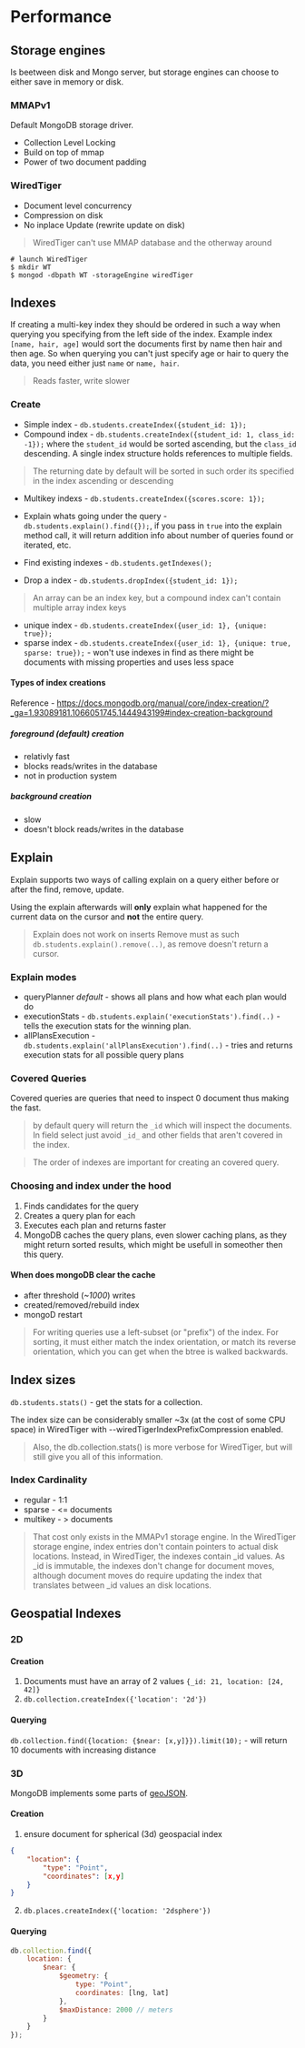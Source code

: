 # Performance

## Storage engines
Is beetween disk and Mongo server, but storage engines can choose to either save in memory or disk.

### MMAPv1 
Default MongoDB storage driver.
- Collection Level Locking
- Build on top of mmap
- Power of two document padding

### WiredTiger
- Document level concurrency
- Compression on disk
- No inplace Update (rewrite update on disk)

> WiredTiger can't use MMAP database and the otherway around

```
# launch WiredTiger
$ mkdir WT
$ mongod -dbpath WT -storageEngine wiredTiger
```

## Indexes
If creating a multi-key index they should be ordered in such a way when querying you specifying from the left side of the index. Example  index `[name, hair, age]` would sort the documents first by name then hair and then age. So when querying you can't just specify age or hair to query the data, you need either just `name` or `name, hair`.

> Reads faster, write slower

### Create
- Simple index - `db.students.createIndex({student_id: 1});`
- Compound index - `db.students.createIndex({student_id: 1, class_id: -1});` where the `student_id` would be sorted ascending, but the `class_id` descending. A single index structure holds references to multiple fields.

> The returning date by default will be sorted in such order its specified in the index ascending or descending

- Multikey indexs - `db.students.createIndex({scores.score: 1});`

- Explain whats going under the query - `db.students.explain().find({});`, if you pass in `true` into the explain method call, it will return addition info about number of queries found or iterated, etc.
- Find existing indexes - `db.students.getIndexes();`
- Drop a index - `db.students.dropIndex({student_id: 1});`

> An array can be an index key, but a compound index can't contain multiple array index keys

- unique index - `db.students.createIndex({user_id: 1}, {unique: true});`
- sparse index - `db.students.createIndex({user_id: 1}, {unique: true, sparse: true});` - won't use indexes in find as there might be documents with missing properties and uses less space

#### Types of index creations
Reference - https://docs.mongodb.org/manual/core/index-creation/?_ga=1.93089181.1066051745.1444943199#index-creation-background

##### foreground (*default*) creation
- relativly fast 
- blocks reads/writes in the database
- not in production system

##### background creation
- slow
- doesn't block reads/writes in the database

## Explain
Explain supports two ways of calling explain on a query either before or after the find, remove, update.

Using the explain afterwards will **only** explain what happened for the current data on the cursor and **not** the entire query.

> Explain does not work on inserts
> Remove must as such `db.students.explain().remove(..)`, as remove doesn't return a cursor.

### Explain modes
- queryPlanner *default* - shows all plans and how what each plan would do
- executionStats - `db.students.explain('executionStats').find(..)` - tells the execution stats for the winning plan.   
- allPlansExecution - `db.students.explain('allPlansExecution').find(..)` - tries and returns execution stats for all possible query plans

### Covered Queries
Covered queries are queries that need to inspect 0 document thus making the fast.

> by default query will return the `_id` which will inspect the documents. In field select just avoid `_id_` and other fields that aren't covered in the index.

> The order of indexes are important for creating an covered query.

### Choosing and index under the hood
1. Finds candidates for the query
2. Creates a query plan for each
3. Executes each plan and returns faster
4. MongoDB caches the query plans, even slower caching plans, as they might return sorted results, which might be usefull in someother then this query.

#### When does mongoDB clear the cache
- after threshold (*~1000*) writes
- created/removed/rebuild index
- mongoD restart 

> For writing queries use a left-subset (or "prefix") of the index. For sorting, it must either match the index orientation, or match its reverse orientation, which you can get when the btree is walked backwards.

## Index sizes
`db.students.stats()` - get the stats for a collection.

The index size can be considerably smaller ~3x (at the cost of some CPU space) in WiredTiger with --wiredTigerIndexPrefixCompression enabled.

> Also, the db.collection.stats() is more verbose for WiredTiger, but will still give you all of this information.

### Index Cardinality
- regular - 1:1
- sparse - <= documents 
- multikey - > documents

> That cost only exists in the MMAPv1 storage engine. In the WiredTiger storage engine, index entries don't contain pointers to actual disk locations. Instead, in WiredTiger, the indexes contain _id values. As _id is immutable, the indexes don't change for document moves, although document moves do require updating the index that translates between _id values an disk locations.


## Geospatial Indexes
### 2D
#### Creation
1. Documents must have an array of 2 values `{_id: 21, location: [24, 42]}`
2. `db.collection.createIndex({'location': '2d'})`

#### Querying
`db.collection.find({location: {$near: [x,y]}}).limit(10);` - will return 10 documents with increasing distance

### 3D
MongoDB implements some parts of [geoJSON](http://geojson.org/).

#### Creation
1. ensure document for spherical (3d) geospacial index
```json
{
    "location": {
        "type": "Point",
        "coordinates": [x,y]
    }
}
```
2. `db.places.createIndex({'location: '2dsphere'})`

#### Querying
```javascript
db.collection.find({
    location: {
        $near: {
            $geometry: {
                type: "Point",
                coordinates: [lng, lat]
            },
            $maxDistance: 2000 // meters
        }
    }
});
```
